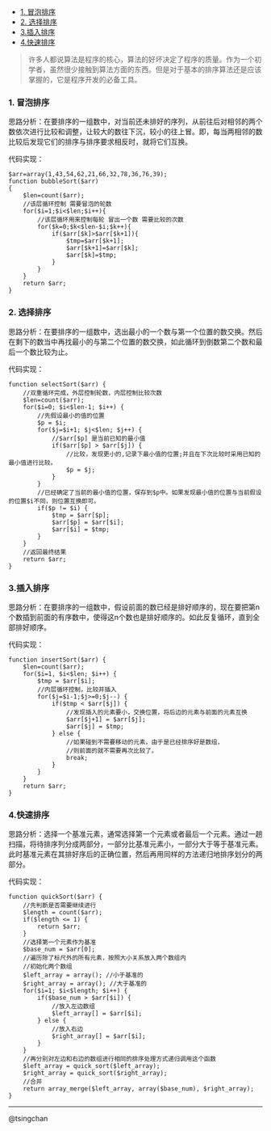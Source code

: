 <!-- TOC -->

- [1. 冒泡排序](#1-冒泡排序)
- [2. 选择排序](#2-选择排序)
- [3.插入排序](#3插入排序)
- [4.快速排序](#4快速排序)

<!-- /TOC -->

> 许多人都说算法是程序的核心，算法的好坏决定了程序的质量。作为一个初学者，虽然很少接触到算法方面的东西。但是对于基本的排序算法还是应该掌握的，它是程序开发的必备工具。

### 1. 冒泡排序 ###

思路分析：在要排序的一组数中，对当前还未排好的序列，从前往后对相邻的两个数依次进行比较和调整，让较大的数往下沉，较小的往上冒。即，每当两相邻的数比较后发现它们的排序与排序要求相反时，就将它们互换。

代码实现：

    $arr=array(1,43,54,62,21,66,32,78,36,76,39);
    function bubbleSort($arr)
    {
	    $len=count($arr);
	    //该层循环控制 需要冒泡的轮数
	    for($i=1;$i<$len;$i++){ 
			//该层循环用来控制每轮 冒出一个数 需要比较的次数
	    	for($k=0;$k<$len-$i;$k++){
			    if($arr[$k]>$arr[$k+1]){
				    $tmp=$arr[$k+1];
				    $arr[$k+1]=$arr[$k];
				    $arr[$k]=$tmp;
			    }
	    	}
	    }
	    return $arr;
    }
### 2. 选择排序 ###

思路分析：在要排序的一组数中，选出最小的一个数与第一个位置的数交换。然后在剩下的数当中再找最小的与第二个位置的数交换，如此循环到倒数第二个数和最后一个数比较为止。

代码实现：

    function selectSort($arr) {
	    //双重循环完成，外层控制轮数，内层控制比较次数
	    $len=count($arr);
	    for($i=0; $i<$len-1; $i++) {
		    //先假设最小的值的位置
		    $p = $i;
		    for($j=$i+1; $j<$len; $j++) {
			    //$arr[$p] 是当前已知的最小值
			    if($arr[$p] > $arr[$j]) {
				    //比较，发现更小的,记录下最小值的位置;并且在下次比较时采用已知的最小值进行比较。
				    $p = $j;
		    	}
	    	}
		    //已经确定了当前的最小值的位置，保存到$p中。如果发现最小值的位置与当前假设的位置$i不同，则位置互换即可。
		    if($p != $i) {
			    $tmp = $arr[$p];
			    $arr[$p] = $arr[$i];
			    $arr[$i] = $tmp;
		    }
	    }
	    //返回最终结果
	    return $arr;
    }
### 3.插入排序 ###

思路分析：在要排序的一组数中，假设前面的数已经是排好顺序的，现在要把第n个数插到前面的有序数中，使得这n个数也是排好顺序的。如此反复循环，直到全部排好顺序。

代码实现：

    function insertSort($arr) {
	    $len=count($arr);
	    for($i=1, $i<$len; $i++) {
		    $tmp = $arr[$i];
		    //内层循环控制，比较并插入
		    for($j=$i-1;$j>=0;$j--) {
			    if($tmp < $arr[$j]) {
				    //发现插入的元素要小，交换位置，将后边的元素与前面的元素互换
				    $arr[$j+1] = $arr[$j];
				    $arr[$j] = $tmp;
			    } else {
			    	//如果碰到不需要移动的元素，由于是已经排序好是数组，
					//则前面的就不需要再次比较了。
			    	break;
			    }
		    }
	    }
	    return $arr;
    }
### 4.快速排序 ###

思路分析：选择一个基准元素，通常选择第一个元素或者最后一个元素。通过一趟扫描，将待排序列分成两部分，一部分比基准元素小，一部分大于等于基准元素。此时基准元素在其排好序后的正确位置，然后再用同样的方法递归地排序划分的两部分。

代码实现：


	function quickSort($arr) {
		//先判断是否需要继续进行
		$length = count($arr);
		if($length <= 1) {
			return $arr;
		}
		//选择第一个元素作为基准
		$base_num = $arr[0];
		//遍历除了标尺外的所有元素，按照大小关系放入两个数组内
		//初始化两个数组
		$left_array = array(); //小于基准的
		$right_array = array(); //大于基准的
		for($i=1; $i<$length; $i++) {
			if($base_num > $arr[$i]) {
				//放入左边数组
				$left_array[] = $arr[$i];
			} else {
				//放入右边
				$right_array[] = $arr[$i];
			}
		}
		//再分别对左边和右边的数组进行相同的排序处理方式递归调用这个函数
		$left_array = quick_sort($left_array);
		$right_array = quick_sort($right_array);
		//合并
		return array_merge($left_array, array($base_num), $right_array);
	}

----------
@tsingchan